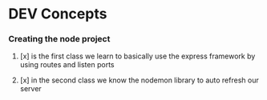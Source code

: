 # DEV Concepts

### Creating the node project

1. [x] is the first class we learn to basically use the express framework by using routes and listen ports

2. [x] in the second class we know the nodemon library to auto refresh our server
